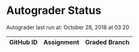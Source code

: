 # Autograder Status
Autograder last run at: October 28, 2018 at 03:20

| GitHub ID | Assignment | Graded Branch |
|-----------|------------|---------------|
